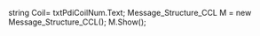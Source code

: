  string Coil= txtPdiCoilNum.Text;
 Message_Structure_CCL M = new Message_Structure_CCL();
 M.Show();
